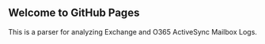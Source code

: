 ## Welcome to GitHub Pages

This is a parser for analyzing Exchange and O365 ActiveSync Mailbox Logs.

